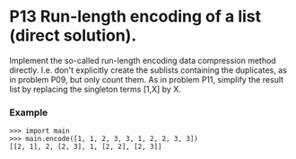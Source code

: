 # P13 Run-length encoding of a list (direct solution).

Implement the so-called run-length encoding data compression method directly. I.e. don't explicitly create the sublists containing the duplicates, as in problem P09, but only count them. As in problem P11, simplify the result list by replacing the singleton terms [1,X] by X.

### Example
```
>>> import main
>>> main.encode([1, 1, 2, 3, 3, 1, 2, 2, 3, 3])
[[2, 1], 2, [2, 3], 1, [2, 2], [2, 3]]
```
